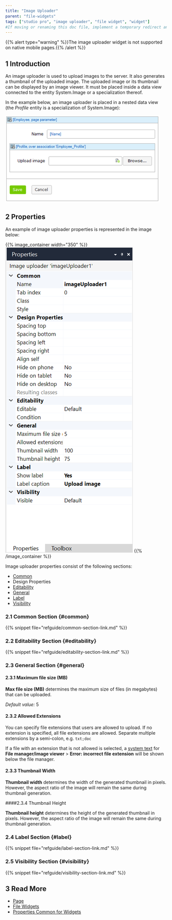 ```yaml
---
title: "Image Uploader"
parent: "file-widgets"
tags: ["studio pro", "image uploader", "file widget", "widget"] 
#If moving or renaming this doc file, implement a temporary redirect and let the respective team know they should update the URL in the product. See Mapping to Products for more details.
---
```


{{% alert type="warning" %}}The image uploader widget is not supported on native mobile pages.{{% /alert %}}

## 1 Introduction

An image uploader is used to upload images to the server. It also generates a thumbnail of the uploaded image. The uploaded image or its thumbnail can be displayed by an image viewer. It must be placed inside a data view connected to the entity System.Image or a specialization thereof.

In the example below, an image uploader is placed in a nested data view (the *Profile* entity is a specialization of System.Image):

![Image Uploader](attachments/file-widgets/image-uploader.png)

## 2 Properties

An example of image uploader properties is represented in the image below:

{{% image_container width="350" %}}![Image Uploader Properties](attachments/file-widgets/image-uploader-properties.png)
{{% /image_container %}}

Image uploader properties consist of the following sections:

* [Common](#common) 
* Design Properties
* [Editability](#editability)
* [General](#general)
* [Label](label)
* [Visibility](visibility)

### 2.1 Common Section {#common}

{{% snippet file="refguide/common-section-link.md" %}}

### 2.2 Editability Section {#editability}

{{% snippet file="refguide/editability-section-link.md" %}}

### 2.3 General Section {#general}

#### 2.3.1 Maximum file size (MB)

**Max file size (MB)** determines the maximum size of files (in megabytes) that can be uploaded.

_Default value:_ 5

#### 2.3.2 Allowed Extensions

You can specify file extensions that users are allowed to upload. If no extension is specified, all file extensions are allowed. Separate multiple extensions by a semi-colon, e.g. `txt;doc`

If a file with an extension that is not allowed is selected, a [system text](system-texts) for **File manager/image viewer** > **Error: incorrect file extension** will be shown below the file manager.

#### 2.3.3 Thumbnail Width

**Thumbnail width** determines the width of the generated thumbnail in pixels. However, the aspect ratio of the image will remain the same during thumbnail generation.

####2.3.4 Thumbnail Height

**Thumbnail height** determines the height of the generated thumbnail in pixels. However, the aspect ratio of the image will remain the same during thumbnail generation.

### 2.4 Label Section {#label}

{{% snippet file="refguide/label-section-link.md" %}}

### 2.5 Visibility Section {#visibility}

{{% snippet file="refguide/visibility-section-link.md" %}}

## 3 Read More

* [Page](page)
* [File Widgets](file-widgets)
* [Properties Common for Widgets](common-widget-properties)
